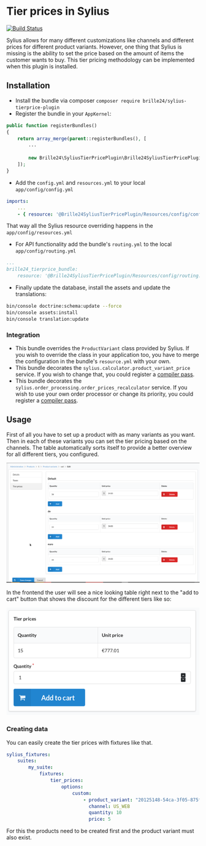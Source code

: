 # Tier prices in Sylius
[![Build Status](https://travis-ci.org/Brille24/SyliusTierpricePlugin.svg?branch=master)](https://travis-ci.org/Brille24/SyliusTierpricePlugin)

Sylius allows for many different customizations like channels and different prices for different product variants. However, one thing that Sylius is missing is the ability to set the price based on the amount of items the customer wants to buy. This tier pricing methodology can be implemented when this plugin is installed.

## Installation
* Install the bundle via composer `composer require brille24/sylius-tierprice-plugin`
* Register the bundle in your `AppKernel`:
```php
public function registerBundles()
{
    return array_merge(parent::registerBundles(), [
        ...

        new Brille24\SyliusTierPricePlugin\Brille24SyliusTierPricePlugin(),
    ]);
}
```

* Add the `config.yml` and `resources.yml` to your local `app/config/config.yml`
```yml
imports:
    ...
    - { resource: '@Brille24SyliusTierPricePlugin/Resources/config/config.yml'}
```

That way all the Sylius resource overriding happens in the `app/config/resources.yml`

* For API functionality add the bundle's `routing.yml` to the local `app/config/routing.yml`
```yml
...
brille24_tierprice_bundle:
    resource: '@Brille24SyliusTierPricePlugin/Resources/config/routing.yml'
```

* Finally update the database, install the assets and update the translations:
```sh
bin/console doctrine:schema:update --force
bin/console assets:install
bin/console translation:update
```

### Integration
* This bundle overrides the `ProductVariant` class provided by Sylius. If you wish to override the class in your application too, you have to merge the configuration in the bundle's `resource.yml` with your own.
* This bundle decorates the `sylius.calculator.product_variant_price` service. If you wish to change that, you could register a [compiler pass](https://symfony.com/doc/current/service_container/compiler_passes.html).
* This bundle decorates the `sylius.order_processing.order_prices_recalculator` service. If you wish to use your own order processor or change its priority, you could register a [compiler pass](https://symfony.com/doc/current/service_container/compiler_passes.html).

## Usage
First of all you have to set up a product with as many variants as you want. Then in each of these variants you can set the tier pricing based on the channels.
The table automatically sorts itself to provide a better overview for all different tiers, you configured.

<img src="images/Backend.png" />

In the frontend the user will see a nice looking table right next to the "add to cart" button that shows the discount for the different tiers like so:

<img src="images/Front-End.png" />

### Creating data
You can easily create the tier prices with fixtures like that.
```yaml
sylius_fixtures:
    suites:
        my_suite:
            fixtures:
                tier_prices:
                    options:
                        custom:
                            - product_variant: "20125148-54ca-3f05-875f-5524f95aa85b"
                              channel: US_WEB
                              quantity: 10
                              price: 5
```
For this the products need to be created first and the product variant must also exist.
